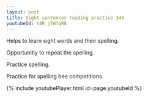 ```yaml
---
layout: post
title: Sight sentences reading practice 346
youtubeId: YAR_j7WTqR8
---
```

 
 
Helps to learn sight words and their spelling.

Opportunitiy to repeat the spelling. 

Practice spelling. 
 
Practice for spelling bee competitions. 
 
{% include youtubePlayer.html id=page.youtubeId %}
 
 
